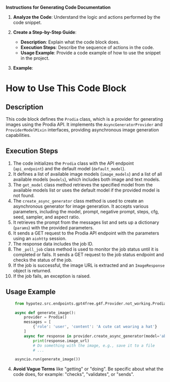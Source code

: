 **Instructions for Generating Code Documentation**

1. **Analyze the Code**: Understand the logic and actions performed by the code snippet.

2. **Create a Step-by-Step Guide**:
    - **Description**: Explain what the code block does.
    - **Execution Steps**: Describe the sequence of actions in the code.
    - **Usage Example**: Provide a code example of how to use the snippet in the project.

3. **Example**:

How to Use This Code Block
=========================================================================================

Description
-------------------------
This code block defines the `Prodia` class, which is a provider for generating images using the Prodia API. It implements the `AsyncGeneratorProvider` and `ProviderModelMixin` interfaces, providing asynchronous image generation capabilities. 

Execution Steps
-------------------------
1. The code initializes the `Prodia` class with the API endpoint (`api_endpoint`) and the default model (`default_model`).
2. It defines a list of available image models (`image_models`) and a list of all available models (`models`), which includes both image and text models.
3. The `get_model` class method retrieves the specified model from the available models list or uses the default model if the provided model is not found.
4. The `create_async_generator` class method is used to create an asynchronous generator for image generation. It accepts various parameters, including the model, prompt, negative prompt, steps, cfg, seed, sampler, and aspect ratio.
5. It retrieves the prompt from the messages list and sets up a dictionary (`params`) with the provided parameters.
6. It sends a GET request to the Prodia API endpoint with the parameters using an `aiohttp` session.
7. The response data includes the job ID.
8. The `_poll_job` class method is used to monitor the job status until it is completed or fails. It sends a GET request to the job status endpoint and checks the status of the job.
9. If the job is successful, the image URL is extracted and an `ImageResponse` object is returned. 
10. If the job fails, an exception is raised.

Usage Example
-------------------------

```python
    from hypotez.src.endpoints.gpt4free.g4f.Provider.not_working.Prodia import Prodia

    async def generate_image():
        provider = Prodia()
        messages = [
            {'role': 'user', 'content': 'A cute cat wearing a hat'}
        ]
        async for response in provider.create_async_generator(model='absolutereality_v181.safetensors [3d9d4d2b]', messages=messages):
            print(response.image_url)
            # Do something with the image, e.g., save it to a file
            # ...

    asyncio.run(generate_image())
```

4. **Avoid Vague Terms** like "getting" or "doing". Be specific about what the code does, for example: "checks", "validates", or "sends".